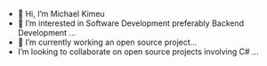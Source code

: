 - 👋 Hi, I’m Michael Kimeu 
- 👀 I’m interested in Software Development preferably Backend Development ...
- 🌱 I’m currently working an open source project...
- I’m looking to collaborate on open source projects involving C# ...


<!---
Kimeu-22/Kimeu-22 is a ✨ special ✨ repository because its `README.md` (this file) appears on your GitHub profile.
You can click the Preview link to take a look at your changes.
--->
